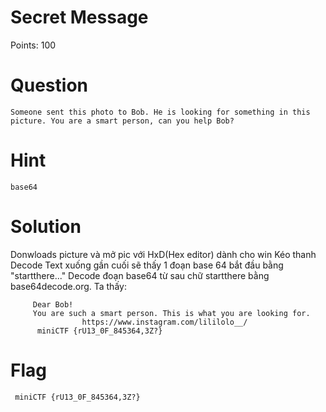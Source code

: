 # Secret Message
  Points: 100
# Question 
    Someone sent this photo to Bob. He is looking for something in this picture. You are a smart person, can you help Bob?
# Hint
    base64
# Solution
  Donwloads picture và mở pic với HxD(Hex editor) dành cho win
     Kéo thanh Decode Text xuống gần cuối sẽ thấy 1 đoạn base 64 bắt đầu bằng "startthere..."
    Decode đoạn base64 từ sau chữ startthere bằng base64decode.org. Ta thấy:

         Dear Bob!
         You are such a smart person. This is what you are looking for.
                    https://www.instagram.com/lililolo__/
          miniCTF {rU13_0F_845364,3Z?}
# Flag
     miniCTF {rU13_0F_845364,3Z?}
    
  
